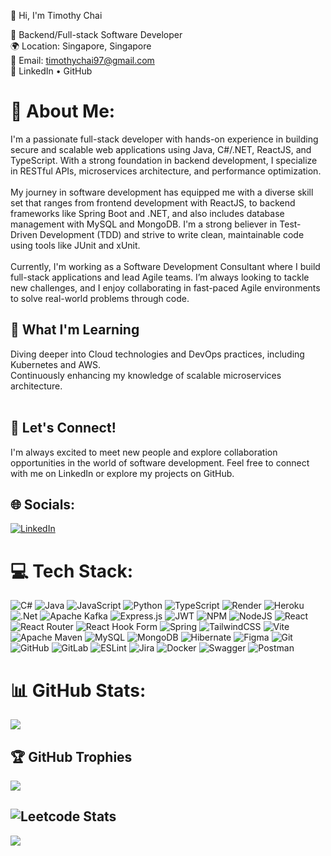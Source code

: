 👋 Hi, I'm Timothy Chai

🎯 Backend/Full-stack Software Developer <br> 🌍 Location: Singapore, Singapore <br> 📧 Email: timothychai97@gmail.com <br> 🔗 LinkedIn • GitHub

# 🚀 About Me:
I'm a passionate full-stack developer with hands-on experience in building secure and scalable web applications using Java, C#/.NET, ReactJS, and TypeScript. With a strong foundation in backend development, I specialize in RESTful APIs, microservices architecture, and performance optimization.
<br><br>My journey in software development has equipped me with a diverse skill set that ranges from frontend development with ReactJS, to backend frameworks like Spring Boot and .NET, and also includes database management with MySQL and MongoDB. I'm a strong believer in Test-Driven Development (TDD) and strive to write clean, maintainable code using tools like JUnit and xUnit.
<br><br>Currently, I'm working as a Software Development Consultant where I build full-stack applications and lead Agile teams. I’m always looking to tackle new challenges, and I enjoy collaborating in fast-paced Agile environments to solve real-world problems through code.
<!--
<br><br>🛠️ Technologies & Skills<br><br>Languages & Frameworks:<br><br>    Java, C#, Python, JavaScript, TypeScript<br>    Spring Boot, .NET Framework, ASP.NET, ReactJS, Thymeleaf<br><br>Backend:<br><br>    RESTful APIs, Spring Web, Spring Security, .NET Architecture, Microservices, Apache Kafka<br><br>Frontend:<br><br>    ReactJS, HTML, CSS, JavaScript<br><br>Databases:<br><br>    MySQL, MongoDB<br><br>Tools & Methodologies:<br><br>    Docker, Git, Postman, Jira<br>    TDD with JUnit, xUnit<br>    Agile Methodologies (Scrum, Kanban)<br><br>🔥 Projects<br>StreamHub – Video Streaming Application<br><br>    Tech Stack: ReactJS, TypeScript, Java, Spring Boot, WebSocket, Apache Kafka, MySQL, MongoDB<br>    Built a live video streaming platform allowing users to create and join watch parties in real-time.<br>    Integrated WebSocket for real-time messaging and Apache Kafka for service decoupling, ensuring the app handles hundreds of concurrent users smoothly.<br><br>Visitor Registration System<br><br>    Tech Stack: ReactJS, JavaScript, Java, Spring Boot, MySQL<br>    Developed an event management system with unique barcodes for check-in, ensuring seamless user experience.<br>    Focused on performance, achieving 90% test coverage using JUnit for high code quality.<br><br>Full Stack Compliance Tracker System<br><br>    Tech Stack: C#, .NET Framework, MySQL, ASP.NET<br>    Designed and implemented a compliance system handling 10,000+ records, reducing load time by 15% through performance testing with xUnit.<br><br>Credit-O-Cube: Full Stack Banking Application<br><br>    Tech Stack: Spring Boot, Java, Spring Web, Thymeleaf, MySQL<br>    Created a secure banking application with Spring Security for authentication and dynamic content rendering using Thymeleaf.<br>    Led a Scrum team, improving customer engagement by 20% through a more intuitive user experience.<br><br>
-->

## 🌱 What I'm Learning   
Diving deeper into Cloud technologies and DevOps practices, including Kubernetes and AWS.<br>    Continuously enhancing my knowledge of scalable microservices architecture.<br><br>
## 💬 Let's Connect!
I'm always excited to meet new people and explore collaboration opportunities in the world of software development. Feel free to connect with me on LinkedIn or explore my projects on GitHub.


## 🌐 Socials:
[![LinkedIn](https://img.shields.io/badge/LinkedIn-%230077B5.svg?logo=linkedin&logoColor=white)](https://www.linkedin.com/in/timothy-chai/) 

# 💻 Tech Stack:
![C#](https://img.shields.io/badge/c%23-%23239120.svg?style=flat&logo=csharp&logoColor=white) ![Java](https://img.shields.io/badge/java-%23ED8B00.svg?style=flat&logo=openjdk&logoColor=white) ![JavaScript](https://img.shields.io/badge/javascript-%23323330.svg?style=flat&logo=javascript&logoColor=%23F7DF1E) ![Python](https://img.shields.io/badge/python-3670A0?style=flat&logo=python&logoColor=ffdd54) ![TypeScript](https://img.shields.io/badge/typescript-%23007ACC.svg?style=flat&logo=typescript&logoColor=white) ![Render](https://img.shields.io/badge/Render-%46E3B7.svg?style=flat&logo=render&logoColor=white) ![Heroku](https://img.shields.io/badge/heroku-%23430098.svg?style=flat&logo=heroku&logoColor=white) ![.Net](https://img.shields.io/badge/.NET-5C2D91?style=flat&logo=.net&logoColor=white) ![Apache Kafka](https://img.shields.io/badge/Apache%20Kafka-000?style=flat&logo=apachekafka) ![Express.js](https://img.shields.io/badge/express.js-%23404d59.svg?style=flat&logo=express&logoColor=%2361DAFB) ![JWT](https://img.shields.io/badge/JWT-black?style=flat&logo=JSON%20web%20tokens) ![NPM](https://img.shields.io/badge/NPM-%23CB3837.svg?style=flat&logo=npm&logoColor=white) ![NodeJS](https://img.shields.io/badge/node.js-6DA55F?style=flat&logo=node.js&logoColor=white) ![React](https://img.shields.io/badge/react-%2320232a.svg?style=flat&logo=react&logoColor=%2361DAFB) ![React Router](https://img.shields.io/badge/React_Router-CA4245?style=flat&logo=react-router&logoColor=white) ![React Hook Form](https://img.shields.io/badge/React%20Hook%20Form-%23EC5990.svg?style=flat&logo=reacthookform&logoColor=white) ![Spring](https://img.shields.io/badge/spring-%236DB33F.svg?style=flat&logo=spring&logoColor=white) ![TailwindCSS](https://img.shields.io/badge/tailwindcss-%2338B2AC.svg?style=flat&logo=tailwind-css&logoColor=white) ![Vite](https://img.shields.io/badge/vite-%23646CFF.svg?style=flat&logo=vite&logoColor=white) ![Apache Maven](https://img.shields.io/badge/Apache%20Maven-C71A36?style=flat&logo=Apache%20Maven&logoColor=white) ![MySQL](https://img.shields.io/badge/mysql-4479A1.svg?style=flat&logo=mysql&logoColor=white) ![MongoDB](https://img.shields.io/badge/MongoDB-%234ea94b.svg?style=flat&logo=mongodb&logoColor=white) ![Hibernate](https://img.shields.io/badge/Hibernate-59666C?style=flat&logo=Hibernate&logoColor=white) ![Figma](https://img.shields.io/badge/figma-%23F24E1E.svg?style=flat&logo=figma&logoColor=white) ![Git](https://img.shields.io/badge/git-%23F05033.svg?style=flat&logo=git&logoColor=white) ![GitHub](https://img.shields.io/badge/github-%23121011.svg?style=flat&logo=github&logoColor=white) ![GitLab](https://img.shields.io/badge/gitlab-%23181717.svg?style=flat&logo=gitlab&logoColor=white) ![ESLint](https://img.shields.io/badge/ESLint-4B3263?style=flat&logo=eslint&logoColor=white) ![Jira](https://img.shields.io/badge/jira-%230A0FFF.svg?style=flat&logo=jira&logoColor=white) ![Docker](https://img.shields.io/badge/docker-%230db7ed.svg?style=flat&logo=docker&logoColor=white) ![Swagger](https://img.shields.io/badge/-Swagger-%23Clojure?style=flat&logo=swagger&logoColor=white) ![Postman](https://img.shields.io/badge/Postman-FF6C37?style=flat&logo=postman&logoColor=white)
# 📊 GitHub Stats:
<!-- ![](https://github-readme-stats.vercel.app/api?username=tchai17&theme=tokyonight&hide_border=false&include_all_commits=true&count_private=true)<br/> -->
<!-- ![](https://github-readme-streak-stats.herokuapp.com/?user=tchai17&theme=tokyonight&hide_border=false)<br/> -->
![](https://github-readme-stats.vercel.app/api/top-langs/?username=tchai17&theme=tokyonight&hide_border=false&include_all_commits=true&count_private=true&layout=compact)

## 🏆 GitHub Trophies
![](https://github-profile-trophy.vercel.app/?username=tchai17&theme=dracula&no-frame=false&no-bg=true&margin-w=4)


![Leetcode Stats](https://leetcard.jacoblin.cool/teemo_17?ext=heatmap)
---
[![](https://visitcount.itsvg.in/api?id=tchai17&icon=9&color=6)](https://visitcount.itsvg.in)


